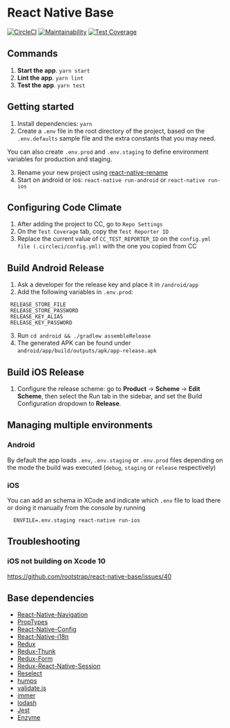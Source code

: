 # React Native Base

[![CircleCI](https://circleci.com/gh/rootstrap/react-native-base.svg?style=shield)](https://circleci.com/gh/rootstrap/react-native-base)
[![Maintainability](https://api.codeclimate.com/v1/badges/8bb29bcea21bb5dda316/maintainability)](https://codeclimate.com/github/rootstrap/react-native-base/maintainability)
[![Test Coverage](https://api.codeclimate.com/v1/badges/8bb29bcea21bb5dda316/test_coverage)](https://codeclimate.com/github/rootstrap/react-native-base/test_coverage)

## Commands
1. **Start the app**. `yarn start`
2. **Lint the app**. `yarn lint`
3. **Test the app**. `yarn test`

## Getting started
1. Install dependencies: `yarn`
2. Create a `.env` file in the root directory of the project, based on the `.env.defaults` sample file and the extra constants that you may need.

You can also create `.env.prod` and `.env.staging` to define environment variables for production and staging.

3. Rename your new project using [react-native-rename](https://github.com/junedomingo/react-native-rename)
4. Start on android or ios: `react-native run-android` or `react-native run-ios`

## Configuring Code Climate
1. After adding the project to CC, go to `Repo Settings`
2. On the `Test Coverage` tab, copy the `Test Reporter ID`
3. Replace the current value of `CC_TEST_REPORTER_ID` on the `config.yml file (.circleci/config.yml)` with the one you copied from CC

## Build Android Release
1. Ask a developer for the release key and place it in `/android/app`
2. Add the following variables in `.env.prod`:
 ```
  RELEASE_STORE_FILE
  RELEASE_STORE_PASSWORD
  RELEASE_KEY_ALIAS
  RELEASE_KEY_PASSWORD
  ```
3. Run `cd android && ./gradlew assembleRelease`
4. The generated APK can be found under `android/app/build/outputs/apk/app-release.apk`

## Build iOS Release
1. Configure the release scheme: go to **Product** -> **Scheme** -> **Edit Scheme**, then select the Run tab in the sidebar, and set the Build Configuration dropdown to **Release**.

## Managing multiple environments

### Android

By default the app loads `.env`, `.env.staging` or `.env.prod` files depending on the mode the build was executed (`debug`, `staging` or `release` respectively)

### iOS

You can add an schema in XCode and indicate which `.env` file to load there or doing it manually from the console by running

```
  ENVFILE=.env.staging react-native run-ios
```

## Troubleshooting

### iOS not building on Xcode 10

https://github.com/rootstrap/react-native-base/issues/40

## Base dependencies
- [React-Native-Navigation](https://github.com/wix/react-native-navigation)
- [PropTypes](https://github.com/facebook/prop-types)
- [React-Native-Config](https://github.com/luggit/react-native-config)
- [React-Native-i18n](https://github.com/AlexanderZaytsev/react-native-i18n)
- [Redux](https://github.com/reduxjs/redux)
- [Redux-Thunk](https://github.com/reduxjs/redux-thunk)
- [Redux-Form](https://github.com/erikras/redux-form)
- [Redux-React-Native-Session](https://github.com/bernabe9/redux-react-native-session)
- [Reselect](https://github.com/reduxjs/reselect)
- [humps](https://github.com/domchristie/humps)
- [validate.js](https://github.com/ansman/validate.js)
- [immer](https://github.com/immerjs/immer)
- [lodash](https://github.com/lodash/lodash)
- [Jest](https://github.com/facebook/jest)
- [Enzyme](https://github.com/airbnb/enzyme)
